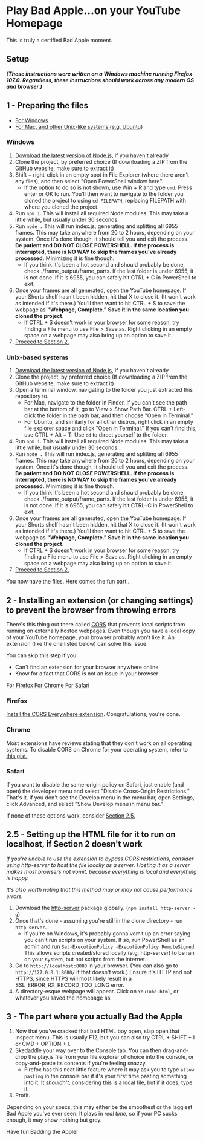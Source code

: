 
# Play Bad Apple...on your YouTube Homepage

This is truly a certified Bad Apple moment.

## Setup
***(These instructions were written on a Windows machine running Firefox 107.0. Regardless, these instructions should work across any modern OS and browser.)***

<h2 id="one">
1 - Preparing the files
</h2>

- [For Windows](#windows)
- [For Mac, and other Unix-like systems (e.g. Ubuntu)](#unix-based-systems)

### Windows
 1. [Download the latest version of Node.js](https://nodejs.org/en/download/), if you haven't already
 2. Clone the project, by preferred choice (If downloading a ZIP from the GitHub website, make sure to extract it)
 3. Shift + right-click in an empty spot in File Explorer (where there aren't any files), and then select "Open PowerShell window here".
	 - If the option to do so is not shown, use Win + R and type `cmd`. Press enter or OK to run. You'll then want to navigate to the folder you cloned the project to using `cd FILEPATH`, replacing FILEPATH with where you cloned the project.
 4. Run `npm i`. This will install all required Node modules. This may take a little while, but usually under 30 seconds.
 5. Run `node .` This will run index.js, generating and splitting all 6955 frames. This may take anywhere from 20 to 2 hours, depending on your system. Once it's done though, it should tell you and exit the process. **Be patient and DO NOT CLOSE POWERSHELL. If the process is interrupted, there is NO WAY to skip the frames you've already processed.** Minimizing it is fine though.
	 - If you think it's been a hot second and should probably be done, check ./frame_output/frame_parts. If the last folder is under 6955, it is not done. If it is 6955, you can safely hit CTRL + C in PowerShell to exit.
 6. Once your frames are all generated, open the YouTube homepage. If your Shorts shelf hasn't been hidden, hit that X to close it. (It won't work as intended if it's there.) You'll then want to hit CTRL + S to save the webpage as **"Webpage, Complete." Save it in the same location you cloned the project.**
	  - If CTRL + S doesn't work in your browser for some reason, try finding a File menu to use File > Save as. Right clicking in an empty space on a webpage may also bring up an option to save it.
7. [Proceed to Section 2.](#two)
 
### Unix-based systems
 1. [Download the latest version of Node.js](https://nodejs.org/en/download/), if you haven't already
 2. Clone the project, by preferred choice (If downloading a ZIP from the GitHub website, make sure to extract it)
 3. Open a terminal window, navigating to the folder you just extracted this repository to.
	 - For Mac, navigate to the folder in Finder. If you can't see the path bar at the bottom of it, go to View > Show Path Bar. CTRL + Left-click the folder in the path bar, and then choose "Open in Terminal."
	 - For Ubuntu, and similarly for all other distros, right click in an empty file explorer space and click "Open in Terminal." If you can't find this, use CTRL + Alt + T. Use `cd` to direct yourself to the folder.
 4. Run `npm i`. This will install all required Node modules. This may take a little while, but usually under 30 seconds.
 5. Run `node .` This will run index.js, generating and splitting all 6955 frames. This may take anywhere from 20 to 2 hours, depending on your system. Once it's done though, it should tell you and exit the process. **Be patient and DO NOT CLOSE POWERSHELL. If the process is interrupted, there is NO WAY to skip the frames you've already processed.** Minimizing it is fine though.
	 - If you think it's been a hot second and should probably be done, check ./frame_output/frame_parts. If the last folder is under 6955, it is not done. If it is 6955, you can safely hit CTRL+C in PowerShell to exit.
 6. Once your frames are all generated, open the YouTube homepage. If your Shorts shelf hasn't been hidden, hit that X to close it. (It won't work as intended if it's there.) You'll then want to hit CTRL + S to save the webpage as **"Webpage, Complete." Save it in the same location you cloned the project.**
	 - If CTRL + S doesn't work in your browser for some reason, try finding a File menu to use File > Save as. Right clicking in an empty space on a webpage may also bring up an option to save it.
7. [Proceed to Section 2.](#two)

You now have the files. Here comes the fun part...

<h2 id="two">
2 - Installing an extension (or changing settings) to prevent the browser from throwing errors
</h2>

There's this thing out there called [CORS](https://developer.mozilla.org/en-US/docs/Web/HTTP/CORS) that prevents local scripts from running on externally hosted webpages. Even though you have a local copy of your YouTube homepage, your browser probably won't like it. An extension (like the one listed below) can solve this issue.

You can skip this step if you:
- Can't find an extension for your browser anywhere online
- Know for a fact that CORS is not an issue in your browser

[For Firefox](#firefox)
[For Chrome](#chrome)
[For Safari](#safari)

### Firefox
[Install the CORS Everywhere extension](https://addons.mozilla.org/en-US/firefox/addon/cors-everywhere/). Congratulations, you're done.

### Chrome
Most extensions have reviews stating that they don't work on all operating systems. To disable CORS on Chrome for your operating system, refer to [this gist.](https://gist.github.com/tsur/1ae0800400cf1b2bd63c)

### Safari
If you want to disable the same-origin policy on Safari, just enable (and open) the developer menu and select "Disable Cross-Origin Restrictions." That's it. If you don't see the Develop menu in the menu bar, open Settings, click Advanced, and select "Show Develop menu in menu bar."

If none of these options work, consider [Section 2.5.](#twopo)

<h2 id="twopo">
2.5 - Setting up the HTML file for it to run on localhost, if Section 2 doesn't work
</h2>

*If you're unable to use the extension to bypass CORS restrictions, consider using http-server to host the file locally as a server. Hosting it as a server makes most browsers not vomit, because everything is local and everything is happy.*

*It's also worth noting that this method may or may not cause performance errors.*

 1. Download the [http-server](https://www.npmjs.com/package/http-server) package globally. (`npm install http-server -g`)
 2. Once that's done - assuming you're still in the clone directory - run `http-server`. 
	 - If you're on Windows, it's probably gonna vomit up an error saying you can't run scripts on your system. If so, run PowerShell as an admin and run `Set-ExecutionPolicy -ExecutionPolicy RemoteSigned`.  This allows scripts created/stored locally (e.g. http-server) to be ran on your system, but not scripts from the internet.
 3. Go to `http://localhost:8080` in your browser. (You can also go to `http://127.0.0.1:8080/` if that doesn't work.) Ensure it's HTTP and not HTTPS, since HTTPS will most likely result in a SSL_ERROR_RX_RECORD_TOO_LONG error. 
 4. A directory-esque webpage will appear. Click on `YouTube.html`, or whatever you saved the homepage as.

## 3 - The part where you actually Bad the Apple

 1. Now that you've cracked that bad HTML boy open, slap open that Inspect menu. This is usually F12, but you can also try CTRL + SHIFT + I or CMD + OPTION + I.
2. Skedaddle your way over to the Console tab. You can then drag-and-drop the play.js file from your file explorer of choice into the console, or copy-and-paste its contents if you're feeling snazzy.
	 - Firefox has this neat little feature where it may ask you to type `allow pasting` in the console bar if it's your first time pasting something into it. It *shouldn't,* considering this is a local file, but if it does, type it.
3. Profit.

Depending on your specs, this may either be the smoothest or the laggiest Bad Apple you've ever seen. It plays in *real time,* so if your PC sucks enough, it may show nothing but grey.

Have fun Badding the Apple!
